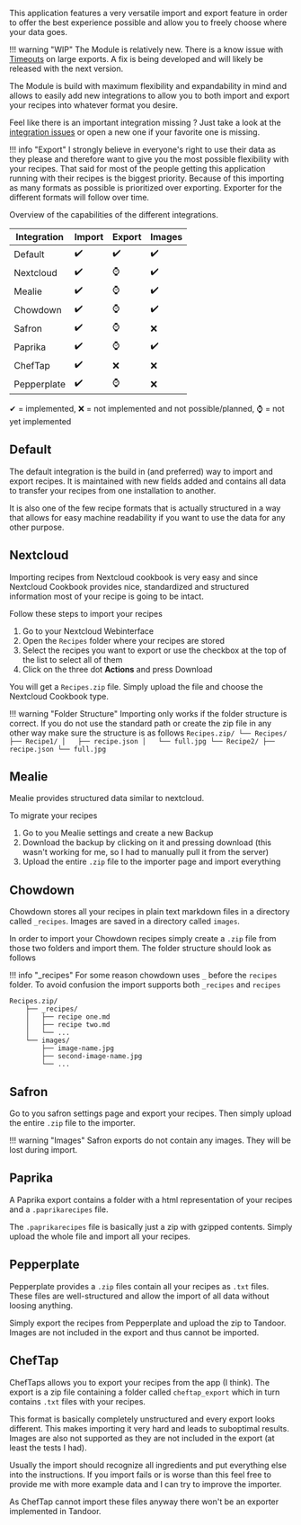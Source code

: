 This application features a very versatile import and export feature in order 
to offer the best experience possible and allow you to freely choose where your data goes.

!!! warning "WIP"
    The Module is relatively new. There is a know issue with [Timeouts](https://github.com/vabene1111/recipes/issues/417) on large exports.
    A fix is being developed and will likely be released with the next version.

The Module is build with maximum flexibility and expandability in mind and allows to easily add new
integrations to allow you to both import and export your recipes into whatever format you desire.

Feel like there is an important integration missing ? Just take a look at the [integration issues](https://github.com/vabene1111/recipes/issues?q=is%3Aissue+is%3Aopen+label%3Aintegration) or open a new one
if your favorite one is missing.

!!! info "Export"
    I strongly believe in everyone's right to use their data as they please and therefore want to give you 
    the most possible flexibility with your recipes.
    That said for most of the people getting this application running with their recipes is the biggest priority.
    Because of this importing as many formats as possible is prioritized over exporting.
    Exporter for the different formats will follow over time.

Overview of the capabilities of the different integrations.

| Integration | Import | Export | Images |
| ----------- | ------ | ------ | ------ |
| Default     | ✔️      | ✔️      | ✔️      |
| Nextcloud   | ✔️      | ⌚      | ✔️      |
| Mealie      | ✔️      | ⌚      | ✔️      |
| Chowdown    | ✔️      | ⌚      | ✔️      |
| Safron      | ✔️      | ⌚      | ❌      |
| Paprika     | ✔️      | ⌚      | ✔️      |
| ChefTap     | ✔️      | ❌      | ❌️      |
| Pepperplate     | ✔️      | ⌚      | ❌️      |

✔ = implemented, ❌ = not implemented and not possible/planned, ⌚ = not yet implemented

## Default
The default integration is the build in (and preferred) way to import and export recipes.
It is maintained with new fields added and contains all data to transfer your recipes from one installation to another.

It is also one of the few recipe formats that is actually structured in a way that allows for 
easy machine readability if you want to use the data for any other purpose. 

## Nextcloud
Importing recipes from Nextcloud cookbook is very easy and since Nextcloud Cookbook provides nice, standardized and 
structured information most of your recipe is going to be intact.

Follow these steps to import your recipes

1. Go to your Nextcloud Webinterface
2. Open the `Recipes` folder where your recipes are stored
3. Select the recipes you want to export or use the checkbox at the top of the list to select all of them
4. Click on the three dot **Actions** and press Download

You will get a `Recipes.zip` file. Simply upload the file and choose the Nextcloud Cookbook type.

!!! warning "Folder Structure"
    Importing only works if the folder structure is correct. If you do not use the standard path or create the 
    zip file in any other way make sure the structure is as follows
    ```
    Recipes.zip/
    └── Recipes/
        ├── Recipe1/
        │   ├── recipe.json
        │   └── full.jpg
        └── Recipe2/
            ├── recipe.json
            └── full.jpg
    ```

## Mealie
Mealie provides structured data similar to nextcloud. 

To migrate your recipes 

1. Go to you Mealie settings and create a new Backup
2. Download the backup by clicking on it and pressing download (this wasn't working for me, so I had to manually pull it from the server)
3. Upload the entire `.zip` file to the importer page and import everything

## Chowdown
Chowdown stores all your recipes in plain text markdown files in a directory called `_recipes`. 
Images are saved in a directory called `images`.

In order to import your Chowdown recipes simply create a `.zip` file from those two folders and import them. 
The folder structure should look as follows

!!! info "_recipes"
    For some reason chowdown uses `_` before the `recipes` folder. To avoid confusion the import supports both
    `_recipes` and `recipes`

```
Recipes.zip/
    ├── _recipes/
    │   ├── recipe one.md
    │   ├── recipe two.md
    │   └── ...
    └── images/
        ├── image-name.jpg
        ├── second-image-name.jpg
        └── ...
```

## Safron
Go to you safron settings page and export your recipes.
Then simply upload the entire `.zip` file to the importer.

!!! warning "Images"
    Safron exports do not contain any images. They will be lost during import.

## Paprika
A Paprika export contains a folder with a html representation of your recipes and a `.paprikarecipes` file.

The `.paprikarecipes` file is basically just a zip with gzipped contents. Simply upload the whole file and import 
all your recipes. 

## Pepperplate
Pepperplate provides a `.zip` files contain all your recipes as `.txt` files. These files are well-structured and allow
the import of all data without loosing anything.

Simply export the recipes from Pepperplate and upload the zip to Tandoor. Images are not included in the export and 
thus cannot be imported.

## ChefTap
ChefTaps allows you to export your recipes from the app (I think). The export is a zip file containing a folder called
`cheftap_export` which in turn contains `.txt` files with your recipes.

This format is basically completely unstructured and every export looks different. This makes importing it very hard
and leads to suboptimal results. Images are also not supported as they are not included in the export (at least 
the tests I had).

Usually the import should recognize all ingredients and put everything else into the instructions. If you import fails
or is worse than this feel free to provide me with more example data and I can try to improve the importer.

As ChefTap cannot import these files anyway there won't be an exporter implemented in Tandoor.
